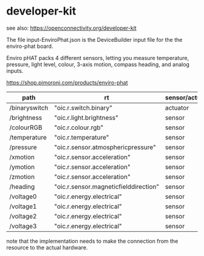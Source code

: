 # developer-kit

see also:  https://openconnectivity.org/developer-kit

The file input-EnviroPhat.json is the DeviceBuilder input file for the
the enviro-phat board.

Enviro pHAT packs 4 different sensors, letting you measure temperature, pressure, light level, colour, 3-axis motion, compass heading, and analog inputs.

https://shop.pimoroni.com/products/enviro-phat


| path  |  rt | sensor/actuator |
| ----- | ----- | -------|
| /binaryswitch |  "oic.r.switch.binary"  |  actuator |
| /brightness |  "oic.r.light.brightness"  | sensor |
| /colourRGB |  "oic.r.colour.rgb"  | sensor  |
| /temperature  | "oic.r.temperature"  | sensor |
| /pressure          |  "oic.r.sensor.atmosphericpressure"    | sensor |
| /xmotion  |  "oic.r.sensor.acceleration"  | sensor |
| /ymotion  |  "oic.r.sensor.acceleration"  | sensor |
| /zmotion  |  "oic.r.sensor.acceleration"  | sensor |
| /heading          |  "oic.r.sensor.magneticfielddirection"  | sensor |
| /voltage0          |  "oic.r.energy.electrical"  | sensor |
| /voltage1          |  "oic.r.energy.electrical"  |sensor |
| /voltage2          |  "oic.r.energy.electrical"  | sensor |
| /voltage3          |  "oic.r.energy.electrical"  | sensor |

note that the implementation needs to make the connection from the resource to the actual hardware.